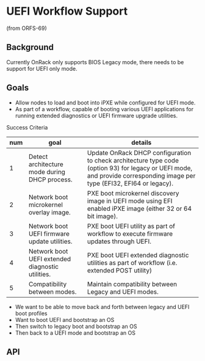 # UEFI Workflow Support

(from ORFS-69)

## Background

Currently OnRack only supports BIOS Legacy mode, there needs to be support for UEFI only mode.


## Goals

- Allow nodes to load and boot into iPXE while configured for UEFI mode.
- As part of a workflow, capable of booting various UEFI applications for running extended diagnostics or UEFI firmware upgrade utilities.

Success Criteria

| num | goal | details |
|-----| -----| --------|
| 1	| Detect architecture mode during DHCP process.	| Update OnRack DHCP configuration to check architecture type code (option 93) for legacy or UEFI mode, and provide corresponding image per type (EFI32, EFI64 or legacy). |
| 2| Network boot microkernel overlay image. | PXE boot microkernel discovery image in UEFI mode using EFI enabled iPXE image (either 32 or 64 bit image). |
| 3	| Network boot UEFI firmware update utilities. | PXE boot UEFI utility as part of workflow to execute firmware updates through UEFI. |
| 4	| Network boot UEFI extended diagnostic utilities. | PXE boot UEFI extended diagnostic utilities as part of workflow (i.e. extended POST utility) |
| 5	| Compatibility between modes. | Maintain compatibility between Legacy and UEFI modes.
* We want to be able to move back and forth between legacy and UEFI boot profiles
* Want to boot UEFI and bootstrap an OS
* Then switch to legacy boot and bootstrap an OS
* Then back to a UEFI mode and bootstrap an OS

## API

